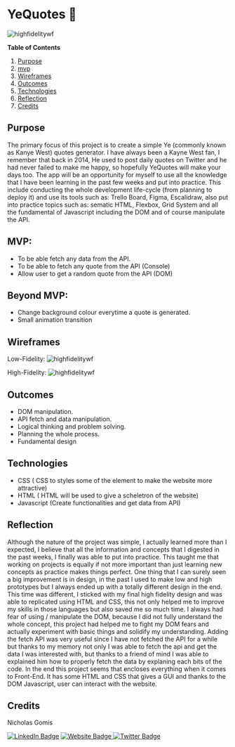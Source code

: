 # YeQuotes 🎲

<img src="https://i.ibb.co/QJGjy8V/Clean-Shot-2022-08-20-at-17-04-27-2x.png" alt="highfidelitywf"/>


**Table of Contents**
1. [Purpose](#{Purpose}) 
2. [mvp](#{Mvp})
2. [Wireframes](#{Wireframes})
3. [Outcomes](#{Outcomes})
4. [Technologies](#{Technologies})
5. [Reflection](#{Reflection})
6. [Credits](#{Credits})



## Purpose

The primary focus of this project is to create a simple Ye (commonly known as Kanye West) quotes generator. I have always been a Kayne West fan, I remember that back in 2014, He used to post daily quotes on Twitter and he had never failed to make me happy, so hopefully YeQuotes will make your days too.
The app will be an opportunity for myself to use all the knowledge that I have been learning in the past few weeks and put into practice. This include conducting the whole development life-cycle (from planning to deploy it) and use its tools such as: Trello Board, Figma, Escalidraw, also put into practice topics such as: sematic HTML, Flexbox, Grid System and all the fundamental of Javascript including the DOM and of course manipulate the API. 


## MVP:
- To be able fetch any data from the API.
- To be able to fetch  any quote from the API (Console)
- Allow user to get a random quote from the API (DOM)


## Beyond MVP:
- Change background colour everytime a quote is generated.
- Small animation transition

## Wireframes
Low-Fidelity:
<img src="https://i.ibb.co/gZcpNHy/Clean-Shot-2022-08-20-at-13-13-50-2x.png" alt="highfidelitywf"/>




High-Fidelity:
<img src="https://i.ibb.co/kg1CgZk/Clean-Shot-2022-08-29-at-19-10-59-2x.png" alt="highfidelitywf"/>



## Outcomes


- DOM manipulation.
- API fetch and data manipulation.
- Logical thinking and problem solving.
- Planning the whole process.
- Fundamental design



## Technologies

- CSS ( CSS to styles some of the element to make the website more attractive)
- HTML ( HTML  will be used to give a scheletron of the website)
- Javascript (Create functionalities and get data from API)


## Reflection

Although the nature of the project was simple, I actually learned more than I expected, I believe that all the information and concepts that I digested  in the past weeks, I finally was able to put into practice. This taught me that working on projects is equally if not more important than just learning new concepts as practice makes things perfect. One thing that I can surely seen a big improvement is in design, in the past I used to make low and high prototypes but I always ended up with a totally different design in the end. This time was different, I sticked with my final high fidelity design and was able to replicated using HTML and CSS, this not only helped me to improve my skills in those languages but also saved me so much time. 
I always had fear of using / manipulate the DOM, because I did not fully understand the whole concept, this project had helped me to fight my DOM fears and actually experiment with basic things and solidify my understanding. Adding the fetch API was very useful since I have not fetched the API for a while but thanks to my memory not only I was able to fetch the api and get the data I was interested with, but thanks to a friend of mind I was able to explained him how to properly fetch the data by explaning each bits of the code.
In the end this project seems that encloses everything when it comes to Front-End. It has some  HTML and CSS that gives a GUI and thanks to the DOM Javascript, user can interact with the website.



## Credits
Nicholas Gomis

<p align="left">
  <a href="https://www.linkedin.com/in/nicholasgomis/">
    <img src="https://img.shields.io/badge/LinkedIn-blue?style=for-the-badge&logo=linkedin&logoColor=white" alt="LinkedIn Badge"></a>
  <a href="https://portfolio-nicholasgomis.vercel.app">
    <img src="https://img.shields.io/badge/Website-3b5998?style=for-the-badge&logo=google-chrome&logoColor=white" alt="Website Badge"/>
  </a>
  <a href="https://twitter.com/nicholasgomis">
    <img src="https://img.shields.io/badge/Twitter-blue?style=for-the-badge&logo=twitter&logoColor=white" alt="Twitter Badge"/>
  </a>
</p>
</br>
